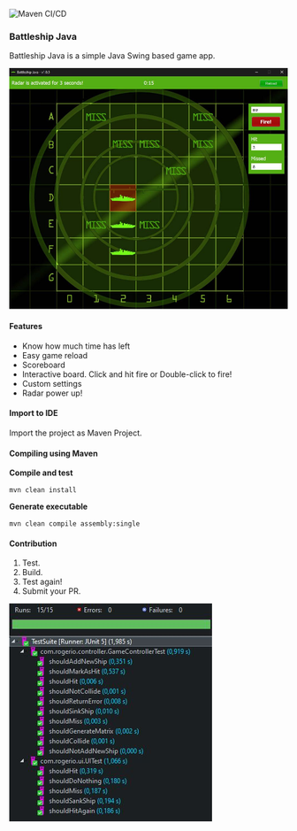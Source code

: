 ![Maven CI/CD](https://github.com/petruki/battleship-java/workflows/Maven%20CI/CD/badge.svg)

### Battleship Java

Battleship Java is a simple Java Swing based game app.

![Battleship UI](https://raw.githubusercontent.com/petruki/battleship-java/master/docs/main.jpg)


#### Features

- Know how much time has left
- Easy game reload
- Scoreboard
- Interactive board. Click and hit fire or Double-click to fire!
- Custom settings
- Radar power up!


#### Import to IDE

Import the project as Maven Project.

#### Compiling using Maven

**Compile and test**
```
mvn clean install
```

**Generate executable**
```
mvn clean compile assembly:single
```

#### Contribution

1. Test.
2. Build.
3. Test again!
4. Submit your PR.

![Test](https://raw.githubusercontent.com/petruki/battleship-java/master/docs/test.jpg)